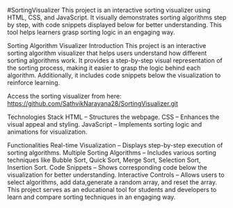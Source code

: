 #SortingVisualizer
This project is an interactive sorting visualizer using HTML, CSS, and JavaScript. It visually demonstrates sorting algorithms step by step, with code snippets displayed below for better understanding. This tool helps learners grasp sorting logic in an engaging way.

Sorting Algorithm Visualizer Introduction This project is an interactive sorting algorithm visualizer that helps users understand how different sorting algorithms work. It provides a step-by-step visual representation of the sorting process, making it easier to grasp the logic behind each algorithm. Additionally, it includes code snippets below the visualization to reinforce learning.

Access the sorting visualizer from here: https://github.com/SathvikNarayana28/SortingVisualizer.git

Technologies Stack HTML – Structures the webpage. CSS – Enhances the visual appeal and styling. JavaScript – Implements sorting logic and animations for visualization.

Functionalities Real-time Visualization – Displays step-by-step execution of sorting algorithms. Multiple Sorting Algorithms – Includes various sorting techniques like Bubble Sort, Quick Sort, Merge Sort, Selection Sort, Insertion Sort. Code Snippets – Shows corresponding code below the visualization for better understanding. Interactive Controls – Allows users to select algorithms, add data,generate a random array, and reset the array. This project serves as an educational tool for students and developers to learn and compare sorting techniques in an engaging way.
